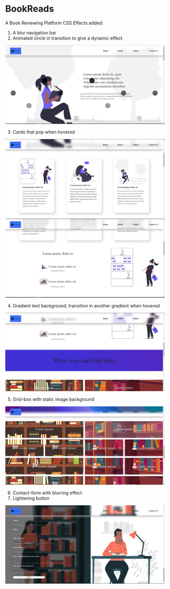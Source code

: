# BookReads
A Book Reviewing Platform
CSS Effects added:

1. A blur navigation bar
2. Animated circle in transition to give a dynamic effect

<img src="snaps/Capture.PNG">

3. Cards that pop when hovered

<img src="snaps/Capture-2.PNG">
<img src="snaps/Capture-3.PNG">

4. Gradient text background, transition in another gradient when hovered

<img src="snaps/Capture-4.PNG">

5. Grid-box with static image background

<img src="snaps/Capture-5.PNG">

6. Contact-form with blurring effect
7. Lightening button 

<img src="snaps/Capture-6.PNG">

